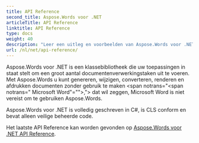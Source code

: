 ```yaml
---
title: API Reference
second_title: Aspose.Words voor .NET
articleTitle: API Reference
linktitle: API Reference
type: docs
weight: 40
description: "Leer een uitleg en voorbeelden van Aspose.Words voor .NET klassen en methoden om documenten te genereren, converteren, wijzigen, renderen en afdrukken zonder gebruik te maken Microsoft Word."
url: /nl/net/api-reference/
---
```


Aspose.Words voor .NET is een klassebibliotheek die uw toepassingen in staat stelt om een groot aantal documentenverwerkingstaken uit te voeren. Met Aspose.Words u kunt genereren, wijzigen, converteren, renderen en afdrukken documenten zonder gebruik te maken <span notrans="<span notrans=" Microsoft Word"=""></span>,"> dat wil zeggen, Microsoft Word is niet vereist om te gebruiken Aspose.Words.

Aspose.Words voor .NET is volledig geschreven in C#, is CLS conform en bevat alleen veilige beheerde code.

Het laatste API Reference kan worden gevonden op [Aspose.Words voor .NET API Reference](https://reference.aspose.com/words/net/).
